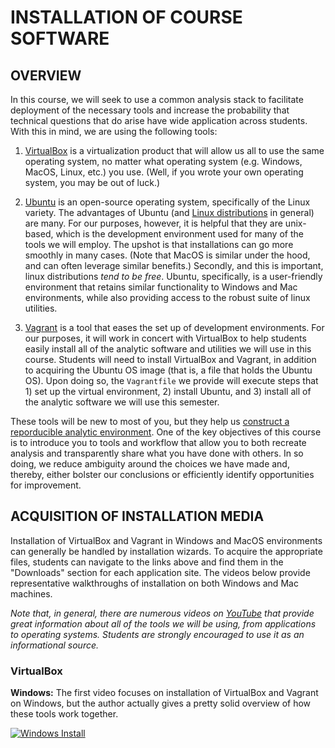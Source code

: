 # INSTALLATION OF COURSE SOFTWARE

## OVERVIEW

In this course, we will seek to use a common analysis stack to facilitate deployment of the 
necessary tools and increase the probability that technical questions that do arise have wide
application across students.  With this in mind, we are using the following tools: 

1. [VirtualBox](https://www.virtualbox.org) is a virtualization product that will allow us all to 
use the same operating system, no matter what operating system (e.g. Windows, MacOS, Linux, etc.)
you use.  (Well, if you wrote your own operating system, you may be out of luck.)

2. [Ubuntu](https://www.ubuntu.com) is an open-source operating system, specifically of the Linux
variety. The advantages of Ubuntu (and 
[Linux distributions](https://en.wikipedia.org/wiki/Linux_distribution) in general) are many.  For
our purposes, however, it is helpful that they are unix-based, which is the development environment
used for many of the tools we will employ. The upshot is that installations can go more smoothly in
many cases. (Note that MacOS is similar under the hood, and can often leverage similar benefits.)
Secondly, and this is important, linux distributions *tend to be free*. Ubuntu, specifically, is a
user-friendly environment that retains similar functionality to Windows and Mac environments, while
also providing access to the robust suite of linux utilities.

3. [Vagrant](https://www.vagrantup.com) is a tool that eases the set up of development environments.
For our purposes, it will work in concert with VirtualBox to help students easily install all of the
analytic software and utilities we will use in this course. Students will need to install VirtualBox
and Vagrant, in addition to acquiring the Ubuntu OS image (that is, a file that holds the Ubuntu
OS). Upon doing so, the `Vagrantfile` we provide will execute steps that 1) set up the virtual
environment, 2) install Ubuntu, and 3) install all of the analytic software we will use this
semester.

These tools will be new to most of you, but they help us [construct a reporducible analytic
environment](https://medium.com/@JohnFoderaro/how-to-set-up-a-local-linux-environment-with-vagrant-163f0ba4da77).
One of the key objectives of this course is to introduce you to tools and workflow that allow you to
both recreate analysis and transparently share what you have done with others.  In so doing, we
reduce ambiguity around the choices we have made and, thereby, either bolster our conclusions or
efficiently identify opportunities for improvement.

## ACQUISITION OF INSTALLATION MEDIA

Installation of VirtualBox and Vagrant in Windows and MacOS environments can generally be handled by
installation wizards.  To acquire the appropriate files, students can navigate to the links above
and find them in the "Downloads" section for each application site.  The videos below provide
representative walkthroughs of installation on both Windows and Mac machines.  

*Note that, in general, there are numerous videos on [YouTube](https://www.youtube.com) that provide
great information about all of the tools we will be using, from applications to operating systems.
Students are strongly encouraged to use it as an informational source.*

### VirtualBox

**Windows:** The first video focuses on installation of VirtualBox and Vagrant on Windows, but the
author actually gives a pretty solid overview of how these tools work together.  

[![Windows
Install](https://img.youtube.com/vi/YOUTUBE_VIDEO_ID_HERE/0.jpg)](https://www.youtube.com/watch?v=gumSW5eNm_0&list=PLqnp2kbGcPVsVMIlv2nQDOZXtgTyyclNQ&index=5)
